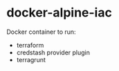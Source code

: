 # docker-alpine-iac

Docker container to run:

  - terraform
  - credstash provider plugin
  - terragrunt
